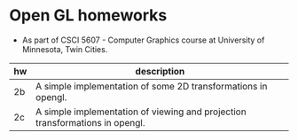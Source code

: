 # Open GL homeworks
- As part of CSCI 5607 - Computer Graphics course at University of Minnesota, Twin Cities.

| hw | description |
| --- | --- |
| 2b | A simple implementation of some 2D transformations in opengl. |
| 2c | A simple implementation of viewing and projection transformations in opengl. |
